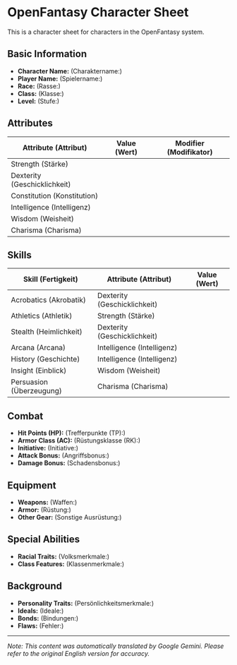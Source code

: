 # OpenFantasy Character Sheet

This is a character sheet for characters in the OpenFantasy system.

## Basic Information

*   **Character Name:** (Charaktername:)
*   **Player Name:** (Spielername:)
*   **Race:** (Rasse:)
*   **Class:** (Klasse:)
*   **Level:** (Stufe:)

## Attributes

| Attribute (Attribut) | Value (Wert) | Modifier (Modifikator) |
| ----------------------- | ----------- | --------------------- |
| Strength (Stärke)        |             |                       |
| Dexterity (Geschicklichkeit)      |             |                       |
| Constitution (Konstitution)     |             |                       |
| Intelligence (Intelligenz)    |             |                       |
| Wisdom (Weisheit)         |             |                       |
| Charisma (Charisma)       |             |                       |

## Skills

| Skill (Fertigkeit)       | Attribute (Attribut) | Value (Wert) |
| ------------------------- | -------------------- | ----------- |
| Acrobatics (Akrobatik)    | Dexterity (Geschicklichkeit)  |             |
| Athletics (Athletik)      | Strength (Stärke)   |             |
| Stealth (Heimlichkeit)     | Dexterity (Geschicklichkeit)  |             |
| Arcana (Arcana)        | Intelligence (Intelligenz) |             |
| History (Geschichte)      | Intelligence (Intelligenz) |             |
| Insight (Einblick)        | Wisdom (Weisheit)    |             |
| Persuasion (Überzeugung)   | Charisma (Charisma)  |             |

## Combat

*   **Hit Points (HP):** (Trefferpunkte (TP):)
*   **Armor Class (AC):** (Rüstungsklasse (RK):)
*   **Initiative:** (Initiative:)
*   **Attack Bonus:** (Angriffsbonus:)
*   **Damage Bonus:** (Schadensbonus:)

## Equipment

*   **Weapons:** (Waffen:)
*   **Armor:** (Rüstung:)
*   **Other Gear:** (Sonstige Ausrüstung:)

## Special Abilities

*   **Racial Traits:** (Volksmerkmale:)
*   **Class Features:** (Klassenmerkmale:)

## Background

*   **Personality Traits:** (Persönlichkeitsmerkmale:)
*   **Ideals:** (Ideale:)
*   **Bonds:** (Bindungen:)
*   **Flaws:** (Fehler:)


---
_Note: This content was automatically translated by Google Gemini. Please refer to the original English version for accuracy._